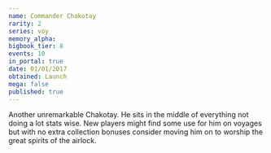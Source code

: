 ```yaml
---
name: Commander Chakotay
rarity: 2
series: voy
memory_alpha:
bigbook_tier: 8
events: 10
in_portal: true
date: 01/01/2017
obtained: Launch
mega: false
published: true
---
```


Another unremarkable Chakotay. He sits in the middle of everything not doing a lot stats wise. New players might find some use for him on voyages but with no extra collection bonuses consider moving him on to worship the great spirits of the airlock.

